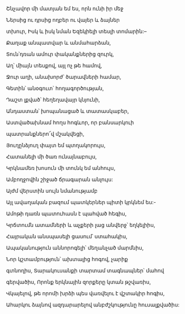 Շնչավոր մի մատյան եմ ես, որն ունի իր մեջ


Ներսից ու դրսից ողբեր ու վայեր և ձայներ


տխուր, Իսկ և իսկ նման Եզեկիելի տեսլի տոմարին:–


Քաղաք անպատվար և անմահարձան,


Տուն՝դռան ամուր փականքներից զուրկ,


Աղ՝ միայն տեսքով, այլ ոչ թե համով,


Ջուր աղի, անախորժ՝ ծարավների համար,


Գետին՝ անօգուտ՝ հողագործության,


Դաշտ լքված՝ հեղեղավայր կնյունի,


Անդաստան՝ խոպանացած և տատասկաբեր,


Աստվածախնամ հողս հոգևոր, որ բանսարկուի


պատրանքներո՜վ մշակվեցի,


Յուղընձյուղ փայտ եմ պտղակորույս,


Հատանելի մի ծառ ունայնաբույս,


Կրկնամեռ խոսուն մի տունկ եմ անհույս,


Ամբողջովին շիջած ճրագարան անլույս:


Այժմ վերստին սույն նմանությամբ


Այլ ավաղական բազում պատկերներ պիտի կրկնեմ ես:-

Ամոթի դառն պատուհասն է պահված հեգիս,


Կրճտումն ատամների և աչքերի լաց անվերջ՝ եղկելիիս,


Հայրական անսպասելի ցասում՝ ստահակիս,


Ապականություն աննորոգելի՝ մեղանչած մարմնիս,


Նոր կշտամբություն՝ ախտալից հոգով, չարիք


գտնողիս, Տարակուսանքի տարտամ տագնապներ՝ մահով


գերվածիս, Որոնք երկնային զորքերը կտան թշվառիս,


Վկայելով, թե որոմի խրձի պես վառվելու է վշտակիր հոգիս,


Ահարկու ձայնով ազդարարելով անբժշկությունը հուսալքվածիս: